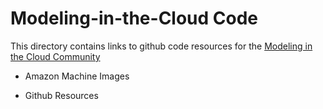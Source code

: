 Modeling-in-the-Cloud Code
==================

This directory contains links to github code resources for the [Modeling in the Cloud Community](https://github.com/CMASCenter/modeling-in-the-cloud)

- Amazon Machine Images

- Github Resources
